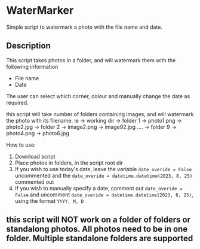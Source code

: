 # WaterMarker
Simple script to watermark a photo with the file name and date. 

## Description
This script takes photos in a folder, and will watermark them with the following information 
* File name
* Date

The user can select which corner, colour and manually change the date as required. 

this script will take number of folders containing images, and will watermark the photo with its filename. 
ie   -> working dir 
               -> folder 1
                       -> photo1.png
                       -> photo2.jpg
               -> folder 2 
                       -> image2.png
                       -> image92.jpg
               ....
               -> folder 9
                       -> photo4.png
                       -> photo6.jpg

How to use: 

1. Download script
2. Place photos in folders, in the script root dir
3. If you wish to use today's date, leave the variable `date_overide = False` uncommented and the `date_overide = datetime.datetime(2023, 8, 25)` commented out
4. If you wish to manually specify a date, comment out `date_overide = False` and uncomment `date_overide = datetime.datetime(2023, 8, 25)`, using the format `YYYY, M, D`

## this script will NOT work on a folder of folders or standalong photos. All photos need to be in one folder. Multiple standalone folders are supported 



